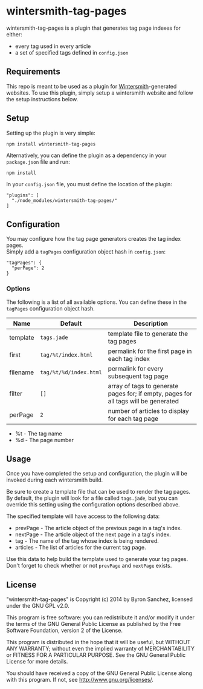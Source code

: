 # wintersmith-tag-pages

wintersmith-tag-pages is a plugin that generates tag page indexes for either:

  - every tag used in every article
  - a set of specified tags defined in `config.json`

## Requirements

This repo is meant to be used as a plugin for 
[Wintersmith](https://github.com/jnordberg/wintersmith)-generated websites. To 
use this plugin, simply setup a wintersmith website and follow the setup 
instructions below.

## Setup

Setting up the plugin is very simple:

    npm install wintersmith-tag-pages

Alternatively, you can define the plugin as a dependency in your `package.json` file and run:

    npm install

In your `config.json` file, you must define the location of the plugin:

    "plugins": [
      "./node_modules/wintersmith-tag-pages/"
    ]

## Configuration

You may configure how the tag page generators creates the tag index pages.  
Simply add a `tagPages` configuration object hash in `config.json`:

    "tagPages": {
      "perPage": 2
    }

### Options

The following is a list of all available options. You can define these in the 
`tagPages` configuration object hash.

Name         | Default                | Description
-------------|------------------------|-----------------------------------------------
template     | `tags.jade`            | template file to generate the tag pages
first        | `tag/%t/index.html`    | permalink for the first page in each tag index
filename     | `tag/%t/%d/index.html` | permalink for every subsequent tag page 
filter       | `[]`                   | array of tags to generate pages for; if empty, pages for all tags will be generated
perPage      | `2`                    | number of articles to display for each tag page

- %t - The tag name
- %d - The page number

## Usage

Once you have completed the setup and configuration, the plugin will be invoked 
during each wintersmith build.

Be sure to create a template file that can be used to render the tag pages. By 
default, the plugin will look for a file called `tags.jade`, but you can 
override this setting using the configuration options described above.

The specified template will have access to the following data:

  - prevPage - The article object of the previous page in a tag's index.
  - nextPage - The article object of the next page in a tag's index.
  - tag - The name of the tag whose index is being rendered.
  - articles - The list of articles for the current tag page.

Use this data to help build the template used to generate your tag pages. Don't 
forget to check whether or not `prevPage` and `nextPage` exists.

## License

"wintersmith-tag-pages" is Copyright (c) 2014 by Byron Sanchez, licensed under
the GNU GPL v2.0.

This program is free software: you can redistribute it and/or modify it under
the terms of the GNU General Public License as published by the Free Software
Foundation, version 2 of the License.

This program is distributed in the hope that it will be useful, but WITHOUT ANY
WARRANTY; without even the implied warranty of MERCHANTABILITY or FITNESS FOR A
PARTICULAR PURPOSE. See the GNU General Public License for more details.

You should have received a copy of the GNU General Public License along with
this program. If not, see <http://www.gnu.org/licenses/>.



